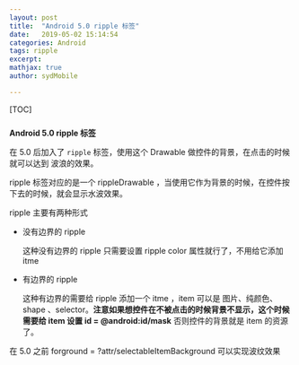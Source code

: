 ```yaml
---
layout: post
title:  "Android 5.0 ripple 标签"
date:   2019-05-02 15:14:54
categories: Android
tags: ripple
excerpt: 
mathjax: true
author: sydMobile

---
```


[TOC]









### 



**Android 5.0 ripple 标签**

在 5.0 后加入了 `ripple` 标签，使用这个 Drawable 做控件的背景，在点击的时候就可以达到 波浪的效果。

 ripple 标签对应的是一个 rippleDrawable ，当使用它作为背景的时候，在控件按下去的时候，就会显示水波效果。

ripple 主要有两种形式

- 没有边界的 ripple 

  这种没有边界的 ripple 只需要设置 ripple color 属性就行了，不用给它添加 itme

- 有边界的 ripple

  这种有边界的需要给 ripple 添加一个 itme ，item 可以是 图片、纯颜色、shape 、selector。**注意如果想控件在不被点击的时候背景不显示，这个时候需要给 item 设置 id = @android:id/mask** 否则控件的背景就是 item 的资源了。

在 5.0 之前 forground = ?attr/selectableItemBackground  可以实现波纹效果